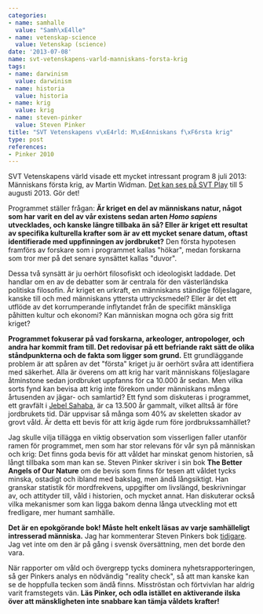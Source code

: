 ```yaml
---
categories:
- name: samhalle
  value: "Samh\xE4lle"
- name: vetenskap-science
  value: Vetenskap (science)
date: '2013-07-08'
name: svt-vetenskapens-varld-manniskans-forsta-krig
tags:
- name: darwinism
  value: darwinism
- name: historia
  value: historia
- name: krig
  value: krig
- name: steven-pinker
  value: Steven Pinker
title: "SVT Vetenskapens v\xE4rld: M\xE4nniskans f\xF6rsta krig"
type: post
references:
- Pinker 2010
---
```

SVT Vetenskapens värld visade ett mycket intressant program 8 juli 2013: Människans första krig, av Martin Widman. [Det kan ses på SVT Play](http://www.svtplay.se/video/1315147/del-5-av-8-manniskans-forsta-krig) till 5 augusti 2013. Gör det!

Programmet ställer frågan: **Är kriget en del av människans natur, något som har varit en del av vår existens sedan arten *Homo sapiens* utvecklades, och kanske längre tillbaka än så? Eller är kriget ett resultat av specifika kulturella krafter som är av ett mycket senare datum, oftast identifierade med uppfinningen av jordbruket?** Den första hypotesen framförs av forskare som i programmet kallas "hökar", medan forskarna som tror mer på det senare synsättet kallas "duvor".

Dessa två synsätt är ju oerhört filosofiskt och ideologiskt laddade. Det handlar om en av de debatter som är centrala för den västerländska politiska filosofin. Är kriget en urkraft, en människans ständige följeslagare, kanske till och med människans yttersta uttrycksmedel? Eller är det ett utflöde av det korrumperande inflytandet från de specifikt mänskliga påhitten kultur och ekonomi? Kan människan mogna och göra sig fritt kriget?

**Programmet fokuserar på vad forskarna, arkeologer, antropologer, och andra har kommit fram till. Det redovisar på ett befriande rakt sätt de olika ståndpunkterna och de fakta som ligger som grund.** Ett grundläggande problem är att spåren av det "första" kriget ju är oerhört svåra att identifiera med säkerhet. Alla är överens om att krig har varit människans följeslagare åtminstone sedan jordbruket uppfanns för ca 10.000 år sedan. Men vilka sorts fynd kan bevisa att krig inte förekom under människans många årtusenden av jägar- och samlartid? Ett fynd som diskuteras i programmet, ett gravfält i [Jebel Sahaba](http://sv.wikipedia.org/wiki/Jebel_Sahaba), är ca 13.500 år gammalt, vilket alltså är före jordbrukets tid. Där uppvisar så många som 40% av skeletten skador av grovt våld. Är detta ett bevis för att krig ägde rum före jordbrukssamhället?

Jag skulle vilja tillägga en viktig observation som visserligen faller utanför ramen för programmet, men som har stor relevans för vår syn på människan och krig: Det finns goda bevis för att våldet har minskat genom historien, så långt tillbaka som man kan se. Steven Pinker skriver i sin bok **The Better Angels of Our Nature** om de bevis som finns för tesen att våldet tycks minska, ostadigt och ibland med bakslag, men ändå långsiktigt. Han granskar statistik för mordfrekvens, uppgifter om livslängd, beskrivningar av, och attityder till, våld i historien, och mycket annat. Han diskuterar också vilka mekanismer som kan ligga bakom denna långa utveckling mot ett fredligare, mer humant samhälle.

**Det är en epokgörande bok! Måste helt enkelt läsas av varje samhälleligt intresserad människa.** Jag har kommenterar Steven Pinkers bok [tidigare](/2013/02/16/grundkurs-i-ateism-del-5-autism/). Jag vet inte om den är på gång i svensk översättning, men det borde den vara.

När rapporter om våld och övergrepp tycks dominera nyhetsrapporteringen, så ger Pinkers analys en nödvändig "reality check", så att man kanske kan se de hoppfulla tecken som ändå finns. Misströstan och förtvivlan har aldrig varit framstegets vän. **Läs Pinker, och odla istället en aktiverande ilska över att mänskligheten inte snabbare kan tämja våldets krafter!**
